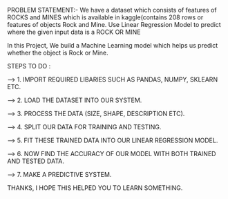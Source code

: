 PROBLEM STATEMENT:- We have a dataset which consists of features of ROCKS and MINES which is available in kaggle(contains 208 rows or features of objects Rock and Mine. 
                    Use Linear Regression Model to predict where the given input data is a ROCK OR MINE

In this Project, We build a Machine Learning model which helps us predict whether the object is Rock or Mine.

STEPS TO DO :

--> 1. IMPORT REQUIRED LIBARIES SUCH AS PANDAS, NUMPY, SKLEARN ETC.

--> 2. LOAD THE DATASET INTO OUR SYSTEM.

--> 3. PROCESS THE DATA (SIZE, SHAPE, DESCRIPTION ETC).

--> 4. SPLIT OUR DATA FOR TRAINING AND TESTING.

--> 5. FIT THESE TRAINED DATA INTO OUR LINEAR REGRESSION MODEL.

--> 6. NOW FIND THE ACCURACY OF OUR MODEL WITH BOTH TRAINED AND TESTED DATA.

--> 7. MAKE A PREDICTIVE SYSTEM.

THANKS, I HOPE THIS HELPED YOU TO LEARN SOMETHING.
